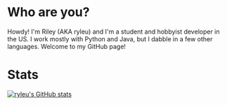 # Who are you?

Howdy! I'm Riley (AKA ryleu) and I'm a student and hobbyist developer in the US. I work mostly with Python and Java, but I dabble in a few other languages. Welcome to my GitHub page!

# Stats

[![ryleu's GitHub stats](https://github-readme-stats.vercel.app/api?username=ryleu&theme=tokyonight&show_icons=true)](https://github.com/anuraghazra/github-readme-stats)
